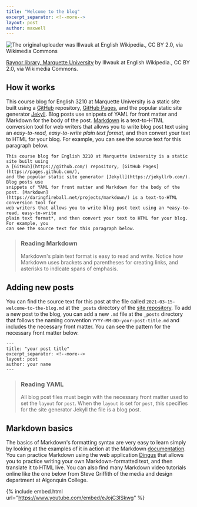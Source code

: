 ```yaml
---
title: "Welcome to the blog"
excerpt_separator: <!--more-->
layout: post
author: maxwell
--- 
```


![The original uploader was Illwauk at English Wikipedia., CC BY 2.0, via Wikimedia Commons](https://upload.wikimedia.org/wikipedia/commons/f/f9/Raynor_library%2C_Marquette_University.jpg)

[Raynor library, Marquette University](https://commons.wikimedia.org/wiki/File:Raynor_library,_Marquette_University.jpg) by Illwauk at English Wikipedia., CC BY 2.0, via Wikimedia Commons.

## How it works

This course blog for English 3210 at Marquette University is a static site built using a [GitHub](https://github.com/) repository, [GitHub Pages](https://pages.github.com/), and the popular static site generator [Jekyll](https://jekyllrb.com/). Blog posts use snippets of YAML for front matter and Markdown for the body of the post. [Markdown](https://daringfireball.net/projects/markdown/) is a text-to-HTML conversion tool for web writers that allows you to write blog post text using an *easy-to-read, easy-to-write plain text format*, and then convert your text to HTML for your blog. For example, you can see the source text for this paragraph below.

```
This course blog for English 3210 at Marquette University is a static site built using
a [GitHub](https://github.com/) repository, [GitHub Pages](https://pages.github.com/),
and the popular static site generator [Jekyll](https://jekyllrb.com/). Blog posts use
snippets of YAML for front matter and Markdown for the body of the post. [Markdown]
(https://daringfireball.net/projects/markdown/) is a text-to-HTML conversion tool for
web writers that allows you to write blog post text using an *easy-to-read, easy-to-write
plain text format*, and then convert your text to HTML for your blog. For example, you
can see the source text for this paragraph below.
```

> ### Reading Markdown
> 
> Markdown's plain text format is easy to read and write. Notice how Markdown uses brackets and parentheses for creating links, and asterisks to indicate spans of emphasis.

<!--more-->

## Adding new posts

You can find the source text for this post at the file called `2021-03-15-welcome-to-the-blog.md` at the `_posts` directory of the [site repository](https://github.com/maxgray20/english-3210). To add a new post to the blog, you can add a new `.md` file at the `_posts` directory that follows the naming convention `YYYY-MM-DD-your-post-title.md` and includes the necessary front matter. You can see the pattern for the necessary front matter below.

```
---
title: "your post title"
excerpt_separator: <!--more-->
layout: post
author: your name
---
```

> ### Reading YAML
> 
> All blog post files must begin with the necessary front matter used to set the `layout` for `post`. When the `layout` is set for `post`, this specifies for the site generator Jekyll the file is a blog post.

## Markdown basics

The basics of Markdown's formatting syntax are very easy to learn simply by looking at the examples of it in action at the Markdown [documentation](https://daringfireball.net/projects/markdown/basics). You can practice Markdown using the web application [Dingus](https://daringfireball.net/projects/markdown/dingus) that allows you to practice writing your own Markdown-formatted text, and then translate it to HTML live. You can also find many Markdown video tutorials online like the one below from Steve Griffith of the media and design department at Algonquin College.

{% include embed.html url="https://www.youtube.com/embed/eJojC3lSkwg" %}
